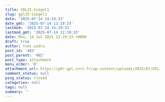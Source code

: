 ```yaml
---
title: SDL25-Siegel1
slug: gpl25-siegel1
date: '2025-07-14 14:19:33'
date_gmt: '2025-07-14 12:19:33'
lastmod: '2025-07-14 14:19:33'
lastmod_gmt: '2025-07-14 12:19:33'
date: Mon, 14 Jul 2025 12:19:33 +0000
draft: true
author: Yves.Ledru
post_id: '483'
post_parent: '482'
post_type: attachment
menu_order: '0'
attachment_url: https://gdr-gpl.cnrs.fr/wp-content/uploads/2025/07/GPL25-Siegel1.jpg
comment_status: null
ping_status: closed
categories: null
tags: null
summary: ''
---
```



